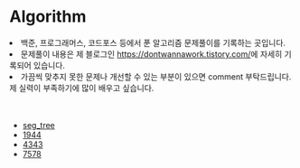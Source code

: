 # Algorithm
<li>백준, 프로그래머스, 코드포스 등에서 푼 알고리즘 문제풀이를 기록하는 곳입니다.</li>
<li>문제풀이 내용은 제 블로그인 <a href="https://dontwannawork.tistory.com/">https://dontwannawork.tistory.com/</a>에 자세히 기록되어 있습니다.</li>
<li>가끔씩 맞추지 못한 문제나 개선할 수 있는 부분이 있으면 comment 부탁드립니다. 제 실력이 부족하기에 많이 배우고 싶습니다.</li>
<br>
<br>
<ul>
<li><a href="https://github.com/ys-ban/algorithm/blob/main/BOJ/seg_tree.cpp">seg_tree</li>
<li><a href="https://github.com/ys-ban/algorithm/blob/main/BOJ/q1944.cpp">1944</li>
<li><a href="https://github.com/ys-ban/algorithm/blob/main/BOJ/q4343.cpp">4343</li>
<li><a href="https://github.com/ys-ban/algorithm/blob/main/BOJ/q7578.cpp">7578</li>
</ul>